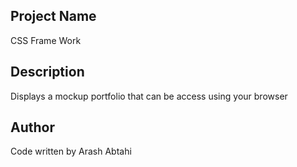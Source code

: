 ## Project Name

CSS Frame Work

## Description 

Displays a mockup portfolio that can be access using your browser

## Author

Code written by Arash Abtahi
